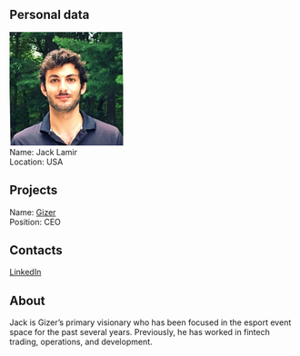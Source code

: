 ## Personal data
![jack lamir photo](photo/jack_lamir.jpg)  
Name:   Jack Lamir  
Location: USA  
## Projects 
Name: [Gizer](../projects/gizer.md)  
Position: CEO   
## Contacts
[LinkedIn](https://www.linkedin.com/in/jack-l-61a16696/)    
## About
Jack is Gizer’s primary visionary who has been focused in the esport event space for the past several years. Previously, he has worked in fintech trading, operations, and development.
